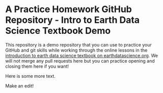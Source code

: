 # A Practice Homework GitHub Repository - Intro to Earth Data Science Textbook Demo

This repository is a demo repository that you can use to practice your GitHub and git skills while working
through the online lessons in the [introduction to earth data science textbook on earthdatascience.org](https://www.earthdatascience.org/courses/intro-to-earth-data-science/git-github/version-control/). We will not merge any pull requests here but you can practice opening and closing them here if you want!

Here is some more text.

Make an edit!
